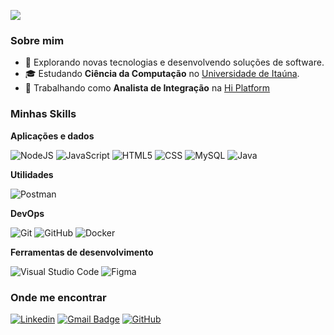 ![](https://komarev.com/ghpvc/?username=pedrotonidandel&color=006bed)

<h3>Sobre mim</h3>

- 🤔 Explorando novas tecnologias e desenvolvendo soluções de software.
- 🎓 Estudando **Ciência da Computação** no <a href="https://site.uit.br">Universidade de Itaúna</a>.
- 💼 Trabalhando como **Analista de Integração** na <a href="https://www.hiplatform.com/">Hi Platform</a>

<h3>Minhas Skills</h3>

**Aplicações e dados**

![NodeJS](https://img.shields.io/badge/Node.js-333333?style=style=flat&logo=node.js)
![JavaScript](https://img.shields.io/badge/-JavaScript-333333?style=flat&logo=javascript)
![HTML5](https://img.shields.io/badge/-HTML5-333333?style=flat&logo=HTML5)
![CSS](https://img.shields.io/badge/-CSS-333333?style=flat&logo=CSS3&logoColor=1572B6)
![MySQL](https://img.shields.io/badge/-MySQL-333333?style=flat&logo=mysql)
![Java](https://img.shields.io/badge/-Java-333333?style=flat&logo=Java&logoColor=007396)

**Utilidades**

![Postman](https://img.shields.io/badge/-Postman-333333?style=flat&logo=postman)

**DevOps**

![Git](https://img.shields.io/badge/-Git-333333?style=flat&logo=git)
![GitHub](https://img.shields.io/badge/-GitHub-333333?style=flat&logo=github)
![Docker](https://img.shields.io/badge/-Docker-333333?style=flat&logo=docker)

**Ferramentas de desenvolvimento**

![Visual Studio Code](https://img.shields.io/badge/-Visual%20Studio%20Code-333333?style=flat&logo=visual-studio-code&logoColor=007ACC)
![Figma](https://img.shields.io/badge/-Figma-333333?style=flat&logo=figma&logoColor=007ACC)

<h3>Onde me encontrar</h3>

[![Linkedin](https://img.shields.io/badge/-pedrotonidandel-blue?style=flat-square&logo=Linkedin&logoColor=white&link=https://www.linkedin.com/in/pedrotonidandel/)](https://www.linkedin.com/in/pedrotonidandel/)
[![Gmail Badge](https://img.shields.io/badge/-caampos99@gmail.com-006bed?style=flat-square&logo=Gmail&logoColor=white&link=mailto:caampos99@gmail.com)](mailto:caampos99@gmail.com)
[![GitHub](https://img.shields.io/github/followers/pedrotonidandel?label=follow&style=social)](https://github.com/pedrotonidandel)
